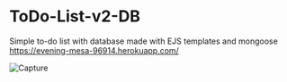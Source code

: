 # ToDo-List-v2-DB


Simple to-do list with database made with EJS templates and mongoose https://evening-mesa-96914.herokuapp.com/

![Capture](https://user-images.githubusercontent.com/57216123/165076758-9e2d5423-7510-4d16-b373-8b66fcf66957.PNG)



